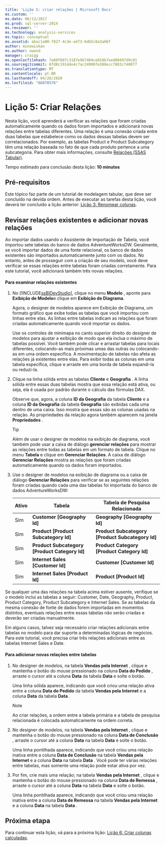 ```yaml
---
title: 'Lição 5: criar relações | Microsoft Docs'
ms.custom: ''
ms.date: 06/13/2017
ms.prod: sql-server-2014
ms.reviewer: ''
ms.technology: analysis-services
ms.topic: conceptual
ms.assetid: abac1a00-f827-4c3e-a473-6db5c8a3a66f
author: minewiskan
ms.author: owend
manager: craigg
ms.openlocfilehash: 7a80f607c3187e967404ce018b7eed00497d9c01
ms.sourcegitcommit: 6fd8c1914de4c7ac24900fe388ecc7883c740077
ms.translationtype: MT
ms.contentlocale: pt-BR
ms.lasthandoff: 04/26/2020
ms.locfileid: "66078576"
---
```

# <a name="lesson-5-create-relationships"></a>Lição 5: Criar Relações
  Nesta lição, você aprenderá a verificar as relações que foram criadas automaticamente quando os dados foram importados e adicionará novas relações entre tabelas diferentes. Uma relação é uma conexão criada entre duas tabelas que estabelece como os dados dessas tabelas devem ser correlacionados. Por exemplo, as tabelas Product e Product Subcategory têm uma relação baseada no fato de que cada produto pertence a uma subcategoria. Para obter mais informações, consulte [Relações &#40;SSAS Tabular&#41;](tabular-models/relationships-ssas-tabular.md).  
  
 Tempo estimado para conclusão desta lição: **10 minutos**  
  
## <a name="prerequisites"></a>Pré-requisitos  
 Este tópico faz parte de um tutorial de modelagem tabular, que deve ser concluído na devida ordem. Antes de executar as tarefas desta lição, você deverá ter concluído a lição anterior: [Lição 3: Renomear colunas](rename-columns.md).  
  
## <a name="review-existing-relationships-and-add-new-relationships"></a>Revisar relações existentes e adicionar novas relações  
 Ao importar dados usando o Assistente de Importação de Tabela, você importou sete tabelas do banco de dados AdventureWorksDW. Geralmente, se você importar dados de uma fonte relacional, os banco de dados existentes são importados automaticamente junto com os dados. No entanto, antes de prosseguir com a criação de seu modelo, você deve verificar se essas relações entre tabelas foram criadas corretamente. Para este tutorial, você adicionará também três novas relações.  
  
#### <a name="to-review-existing-relationships"></a>Para examinar relações existentes  
  
1.  No [!INCLUDE[ssBIDevStudio](../includes/ssbidevstudio-md.md)], clique no menu **Modelo** , aponte para **Exibição de Modelo**e clique em **Exibição de Diagrama**.  
  
     Agora, o designer de modelos aparece em Exibição de Diagrama, um formato gráfico que exibe todas as tabelas que você importou com linhas entre elas. As linhas entre tabelas indicam as relações que foram criadas automaticamente quando você importar os dados.  
  
     Use os controles de minimapa no canto superior direito do designer de modelos para ajustar a exibição de modo que ela inclua o máximo de tabelas possível. Você também pode clicar e arrastar tabelas para locais diferentes, colocando-as mais próximas umas das outras ou colocando-as em uma ordem específica. A movimentação de tabelas não afeta as relações já existentes entre elas. Para exibir todas as colunas em uma tabela específica, clique e arraste em uma borda de tabela expandi-la ou reduzi-la.  
  
2.  Clique na linha sólida entre as tabelas **Cliente** e **Geografia** . A linha sólida entre essas duas tabelas mostra que essa relação está ativa, ou seja, ela é usada por padrão durante o cálculo das fórmulas DAX.  
  
     Observe que, agora, a coluna **ID da Geografia** da tabela **Cliente** e a coluna **ID da Geografia** da tabela **Geografia** são exibidas cada uma dentro de uma caixa. Isso mostra que essas são as colunas usadas na relação. As propriedades da relação agora também aparecem na janela **Propriedades** .  
  
    > [!TIP]  
    >  Além de usar o designer de modelos na exibição de diagrama, você também pode usar a caixa de diálogo **gerenciar relações** para mostrar as relações entre todas as tabelas em um formato de tabela. Clique no menu **Tabela** e clique em **Gerenciar Relações**. A caixa de diálogo **Gerenciar Relações** mostra as relações que foram criadas automaticamente quando os dados foram importados.  
  
3.  Use o designer de modelos na exibição de diagrama ou a caixa de diálogo **Gerenciar Relações** para verificar se as seguintes relações foram criadas quando cada uma das tabelas foi importada do banco de dados AdventureWorksDW:  
  
    |Ativo|Tabela|Tabela de Pesquisa Relacionada|  
    |------------|-----------|--------------------------|  
    |Sim|**Customer [Geography Id]**|**Geography [Geography Id]**|  
    |Sim|**Product [Product Subcategory Id]**|**Product Subcategory [Product Subcategory Id]**|  
    |Sim|**Product Subcategory [Product Category Id]**|**Product Category [Product Category Id]**|  
    |Sim|**Internet Sales [Customer Id]**|**Customer [Customer Id]**|  
    |Sim|**Internet Sales [Product Id]**|**Product [Product Id]**|  
  
 Se qualquer uma das relações na tabela acima estiver ausente, verifique se o modelo inclui as tabelas a seguir: Customer, Date, Geography, Product, Product Category, Product Subcategory e Internet Sales. Se as tabelas da mesma conexão de fonte de dados forem importadas em momentos distintos, eventuais relações entre essas tabelas não serão criadas e deverão ser criadas manualmente.  
  
 Em alguns casos, talvez seja necessário criar relações adicionais entre tabelas no modelo para dar suporte a determinadas lógicas de negócios. Para este tutorial, você precisa criar três relações adicionais entre as tabelas Internet Sales e Date.  
  
#### <a name="to-add-new-relationships-between-tables"></a>Para adicionar novas relações entre tabelas  
  
1.  No designer de modelos, na tabela **Vendas pela Internet** , clique e mantenha o botão do mouse pressionado na coluna **Data do Pedido** , arraste o cursor até a coluna **Data** da tabela **Data** e solte o botão.  
  
     Uma linha sólida aparece, indicando que você criou uma relação ativa entre a coluna **Data do Pedido** da tabela **Vendas pela Internet** e a coluna **Data** da tabela **Data** .  
  
    > [!NOTE]  
    >  Ao criar relações, a ordem entre a tabela primária e a tabela de pesquisa relacionada é colocada automaticamente na ordem correta.  
  
2.  No designer de modelos, na tabela **Vendas pela Internet** , clique e mantenha o botão do mouse pressionado na coluna **Data de Conclusão** , arraste o cursor até a coluna **Data** na tabela **Data** e solte o botão.  
  
     Uma linha pontilhada aparece, indicando que você criou uma relação inativa entre a coluna **Data de Conclusão** na tabela **Vendas pela Internet** e a coluna **Data** na tabela **Data** . Você pode ter várias relações entre tabelas, mas somente uma relação pode estar ativa por vez.  
  
3.  Por fim, crie mais uma relação; na tabela **Vendas pela Internet** , clique e mantenha o botão do mouse pressionado na coluna **Data de Remessa** , arraste o cursor até a coluna **Data** na tabela **Data** e solte o botão.  
  
     Uma linha pontilhada aparece, indicando que você criou uma relação inativa entre a coluna **Data de Remessa** na tabela **Vendas pela Internet** e a coluna **Data** na tabela **Data** .  
  
## <a name="next-step"></a>Próxima etapa  
 Para continuar esta lição, vá para a próxima lição: [Lição 6: Criar colunas calculadas](lesson-5-create-calculated-columns.md).  
  
  
